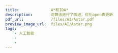 ```yaml
---
title:              A*和IDA*
description:        对算法进行了改进，优化open表更新
pdf_url:            /files/AI/Astar.pdf
preview_image_url:  files/AI/Astar.png
tags:
    - 人工智能
    - 
    - 
---
```

